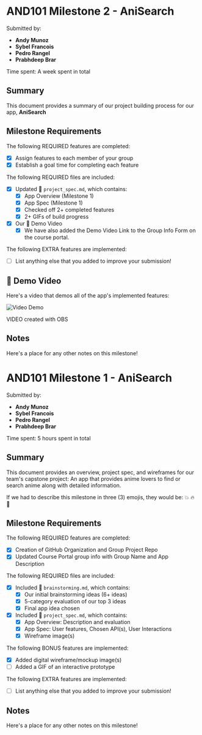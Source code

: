 
# AND101 Milestone 2 - **AniSearch**

Submitted by:
- **Andy Munoz**
- **Sybel Francois**
- **Pedro Rangel**
- **Prabhdeep Brar**

Time spent: A week spent in total

## Summary

This document provides a summary of our project building process for our app, **AniSearch**

## Milestone Requirements

<!-- Please be sure to change the [ ] to [x] for any features you completed.  If a feature is not checked [x], you might miss the points for that item! -->

The following REQUIRED features are completed:

- [X] Assign features to each member of your group
- [X] Establish a goal time for completing each feature

The following REQUIRED files are included:

- [X] Updated 📄 `project_spec.md`, which contains:
  - [X] App Overview (Milestone 1)
  - [X] App Spec (Milestone 1)
  - [X] Checked off 2+ completed features
  - [X] 2+ GIFs of build progress

- [X] Our 🎥 Demo Video
  - [X] We have also added the Demo Video Link to the Group Info Form on the course portal.

The following EXTRA features are implemented:

- [ ] List anything else that you added to improve your submission!

## 🎥 Demo Video

Here's a video that demos all of the app's implemented features:

<img src='https://youtu.be/lpygGmIEW8I' title='Video Demo' width='' alt='Video Demo' />

VIDEO created with OBS

## Notes

Here's a place for any other notes on this milestone!


# AND101 Milestone 1 - **AniSearch**

Submitted by:
- **Andy Munoz**
- **Sybel Francois**
- **Pedro Rangel**
- **Prabhdeep Brar**

Time spent: 5 hours spent in total

## Summary

This document provides an overview, project spec, and wireframes for our team's capstone project: An app that provides anime lovers to find or search anime along with detailed information.

If we had to describe this milestone in three (3) emojis, they would be: :boom: :fire: :thought_balloon:

## Milestone Requirements

<!-- Please be sure to change the [ ] to [x] for any features you completed.  If a feature is not checked [x], you might miss the points for that item! -->

The following REQUIRED features are completed:

- [X] Creation of GitHub Organization and Group Project Repo
- [X] Updated Course Portal group info with Group Name and App Description

The following REQUIRED files are included:

- [X] Included 📄 `brainstorming.md`, which contains:
  - [X] Our initial brainstorming ideas (6+ ideas)
  - [X] 5-category evaluation of our top 3 ideas
  - [X] Final app idea chosen
- [X] Included 📄 `project_spec.md`, which contains:
  - [X] App Overview: Description and evaluation
  - [X] App Spec: User features, Chosen API(s), User Interactions
  - [X] Wireframe image(s)

The following BONUS features are implemented:

- [X] Added digital wireframe/mockup image(s)
- [ ] Added a GIF of an interactive prototype

The following EXTRA features are implemented:

- [ ] List anything else that you added to improve your submission!

## Notes

Here's a place for any other notes on this milestone!
